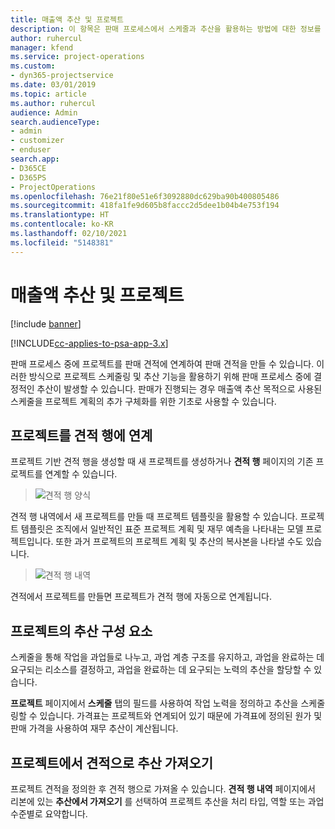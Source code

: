 ```yaml
---
title: 매출액 추산 및 프로젝트
description: 이 항목은 판매 프로세스에서 스케줄과 추산을 활용하는 방법에 대한 정보를 제공합니다.
author: ruhercul
manager: kfend
ms.service: project-operations
ms.custom:
- dyn365-projectservice
ms.date: 03/01/2019
ms.topic: article
ms.author: ruhercul
audience: Admin
search.audienceType:
- admin
- customizer
- enduser
search.app:
- D365CE
- D365PS
- ProjectOperations
ms.openlocfilehash: 76e21f80e51e6f3092880dc629ba90b400805486
ms.sourcegitcommit: 418fa1fe9d605b8faccc2d5dee1b04b4e753f194
ms.translationtype: HT
ms.contentlocale: ko-KR
ms.lasthandoff: 02/10/2021
ms.locfileid: "5148381"
---
```

# <a name="sales-estimates-and-projects"></a>매출액 추산 및 프로젝트

[!include [banner](../includes/psa-now-project-operations.md)]

[!INCLUDE[cc-applies-to-psa-app-3.x](../includes/cc-applies-to-psa-app-3x.md)]

판매 프로세스 중에 프로젝트를 판매 견적에 연계하여 판매 견적을 만들 수 있습니다. 이러한 방식으로 프로젝트 스케줄링 및 추산 기능을 활용하기 위해 판매 프로세스 중에 결정적인 추산이 발생할 수 있습니다. 판매가 진행되는 경우 매출액 추산 목적으로 사용된 스케줄을 프로젝트 계획의 추가 구체화를 위한 기초로 사용할 수 있습니다.

## <a name="linking-a-project-to-a-quote-line"></a>프로젝트를 견적 행에 연계

프로젝트 기반 견적 행을 생성할 때 새 프로젝트를 생성하거나 **견적 행** 페이지의 기존 프로젝트를 연계할 수 있습니다. 

> ![견적 행 양식](media/project-8.png)
 
견적 행 내역에서 새 프로젝트를 만들 때 프로젝트 템플릿을 활용할 수 있습니다. 프로젝트 템플릿은 조직에서 일반적인 표준 프로젝트 계획 및 재무 예측을 나타내는 모델 프로젝트입니다. 또한 과거 프로젝트의 프로젝트 계획 및 추산의 복사본을 나타낼 수도 있습니다.

> ![견적 행 내역](media/project-9.png)
  
견적에서 프로젝트를 만들면 프로젝트가 견적 행에 자동으로 연계됩니다.

## <a name="components-of-estimates-in-a-project"></a>프로젝트의 추산 구성 요소

스케줄을 통해 작업을 과업들로 나누고, 과업 계층 구조를 유지하고, 과업을 완료하는 데 요구되는 리소스를 결정하고, 과업을 완료하는 데 요구되는 노력의 추산을 할당할 수 있습니다.

**프로젝트** 페이지에서 **스케줄** 탭의 필드를 사용하여 작업 노력을 정의하고 추산을 스케줄링할 수 있습니다. 가격표는 프로젝트와 연계되어 있기 때문에 가격표에 정의된 원가 및 판매 가격을 사용하여 재무 추산이 계산됩니다.

## <a name="importing-estimates-from-a-project-into-a-quote"></a>프로젝트에서 견적으로 추산 가져오기

프로젝트 견적을 정의한 후 견적 행으로 가져올 수 있습니다. **견적 행 내역** 페이지에서 리본에 있는 **추산에서 가져오기** 를 선택하여 프로젝트 추산을 처리 타입, 역할 또는 과업 수준별로 요약합니다.
